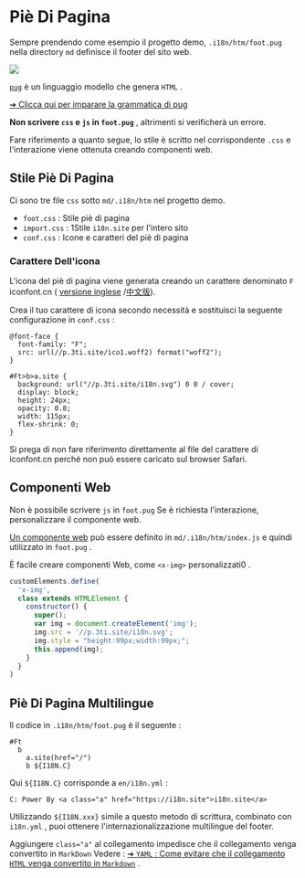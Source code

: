 # Piè Di Pagina

Sempre prendendo come esempio il progetto demo, `.i18n/htm/foot.pug` nella directory `md` definisce il footer del sito web.

![](https://p.3ti.site/1721286077.avif)

[`pug`](https://pugjs.org) è un linguaggio modello che genera `HTML` .

[➔ Clicca qui per imparare la grammatica di pug](https://pugjs.org)

**Non scrivere `css` e `js` in `foot.pug`** , altrimenti si verificherà un errore.

Fare riferimento a quanto segue, lo stile è scritto nel corrispondente `.css` e l'interazione viene ottenuta creando componenti web.

## Stile Piè Di Pagina

Ci sono tre file `css` sotto `md/.i18n/htm` nel progetto demo.

* `foot.css` : Stile piè di pagina
* `import.css` : 1Stile `i18n.site` per l'intero sito
* `conf.css` : Icone e caratteri del piè di pagina

### Carattere Dell'icona

L'icona del piè di pagina viene generata creando un carattere denominato `F` iconfont.cn ( [versione inglese](https://www.iconfont.cn/?lang=en-us) /[中文版](https://www.iconfont.cn/?lang=zh)).

Crea il tuo carattere di icona secondo necessità e sostituisci la seguente configurazione in `conf.css` :

```
@font-face {
  font-family: "F";
  src: url(//p.3ti.site/ico1.woff2) format("woff2");
}

#Ft>b>a.site {
  background: url("//p.3ti.site/i18n.svg") 0 0 / cover;
  display: block;
  height: 24px;
  opacity: 0.8;
  width: 115px;
  flex-shrink: 0;
}
```

Si prega di non fare riferimento direttamente al file del carattere di iconfont.cn perché non può essere caricato sul browser Safari.

## Componenti Web

Non è possibile scrivere `js` in `foot.pug` Se è richiesta l'interazione, personalizzare il componente web.

[Un componente web](https://www.freecodecamp.org/news/build-your-first-web-component/) può essere definito in `md/.i18n/htm/index.js` e quindi utilizzato in `foot.pug` .

È facile creare componenti Web, come `<x-img>` personalizzati0 .

```js
customElements.define(
  'x-img',
  class extends HTMLElement {
    constructor() {
      super();
      var img = document.createElement('img');
      img.src = '//p.3ti.site/i18n.svg';
      img.style = "height:99px;width:99px;";
      this.append(img);
    }
  }
)
```

## Piè Di Pagina Multilingue

Il codice in `.i18n/htm/foot.pug` è il seguente :

```
#Ft
  b
    a.site(href="/")
    b ${I18N.C}
```

Qui `${I18N.C}` corrisponde a `en/i18n.yml` :

```
C: Power By <a class="a" href="https://i18n.site">i18n.site</a>
```

Utilizzando `${I18N.xxx}` simile a questo metodo di scrittura, combinato con `i18n.yml` , puoi ottenere l'internazionalizzazione multilingue del footer.

Aggiungere `class="a"` al collegamento impedisce che il collegamento venga convertito in `MarkDown` Vedere :
 [➔ `YAML` : Come evitare che il collegamento `HTML` venga convertito in `Markdown`](/i18/qa#H2) .
